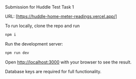 Submission for Huddle Test Task 1

URL: [https://huddle-home-meter-readings.vercel.app/]

To run locally, clone the repo and run 

```bash
npm i
```

Run the development server:

```bash
npm run dev
```

Open [http://localhost:3000](http://localhost:3000) with your browser to see the result.

Database keys are required for full functionality.